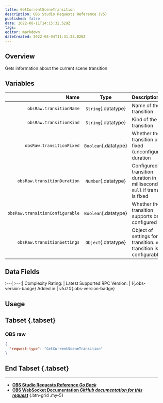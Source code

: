 ```yaml
---
title: GetCurrentSceneTransition
description: OBS Studio Requests Reference (v5)
published: false
date: 2022-08-11T14:15:32.529Z
tags: 
editor: markdown
dateCreated: 2022-08-04T11:31:28.026Z
---
```


## Overview
Gets information about the current scene transition.

## Variables
Name | Type | Description | 
----:|:---------:|:------------|
`obsRaw.transitionName` | `String`{.datatype} | Name of the transition
`obsRaw.transitionKind` | `String`{.datatype} | Kind of the transition
`obsRaw.transitionFixed` | `Boolean`{.datatype} | Whether the transition uses a fixed (unconfigurable) duration
`obsRaw.transitionDuration` | `Number`{.datatype} | Configured transition duration in milliseconds. `null` if transition is fixed
`obsRaw.transitionConfigurable` | `Boolean`{.datatype} | Whether the transition supports being configured
`obsRaw.transitionSettings` | `Object`{.datatype} | Object of settings for the transition. `null` if transition is not configurable

## Data Fields
:---|:---:|
Complexity Rating: | <span class="stars stars--2"></span>
Latest Supported RPC Version: | *1*{.obs-version-badge}
Added in | *v5.0.0*{.obs-version-badge}

## Usage
## Tabset {.tabset}
### OBS raw
```json
{
  "request-type": "GetCurrentSceneTransition"
}
```
## End Tabset {.tabset}

---

- [<i class="mdi mdi-chevron-left"></i>**OBS Studio Requests Reference *Go Back***](/en/Broadcasters/OBS/Requests)
- [<i class="mdi mdi-github"></i> **OBS WebSocket Documentation *GitHub documentation for this request***](https://github.com/obsproject/obs-websocket/blob/master/docs/generated/protocol.md#getcurrentscenetransition)
{.btn-grid .my-5}